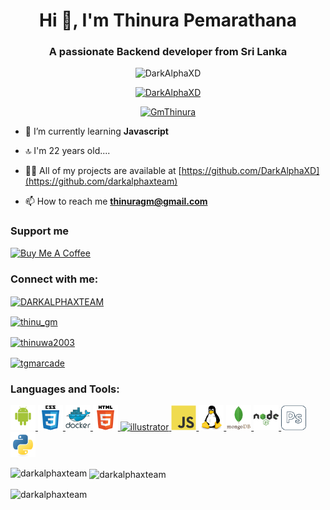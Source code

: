 <h1 align="center">Hi 👋, I'm Thinura Pemarathana </h1>

<h3 align="center">A passionate Backend developer from Sri Lanka</h3>

<p align="center"> <img src="https://komarev.com/ghpvc/?username=DarkAlphaXD&label=Profile%20views&color=0e75b6&style=flat" alt="DarkAlphaXD" /> </p>

<p align="center"> <a href="https://github.com/ryo-ma/github-profile-trophy"><img src="https://github-profile-trophy.vercel.app/?username=DarkAlphaXD" alt="DarkAlphaXD" /></a> </p>

<p align="center"> <a href="https://twitter.com/GmThinura" target="blank"><img src="https://img.shields.io/twitter/follow/GmThinura?logo=twitter&style=for-the-badge" alt="GmThinura" /></a> </p>

- 🌱 I’m currently learning **Javascript**

- 🔝 I'm 22 years old....

- 👨‍💻 All of my projects are available at [https://github.com/DarkAlphaXD](https://github.com/darkalphaxteam)

- 📫 How to reach me **thinuragm@gmail.com**

<h3 align = "left"> Support me </h3>
<a href="https://www.buymeacoffee.com/darkalpha" target="_blank"><img src="https://cdn.buymeacoffee.com/buttons/v2/default-violet.png" alt="Buy Me A Coffee" style="height: 60px !important;width: 217px !important;" ></a>

<h3 align="left">Connect with me:</h3>

<p align="left">

<a href="https://whatsapp.com/channel/0029Va5EQi7CRs1lXmZYKw0x" target="blank"><img align="center" src="https://raw.githubusercontent.com/rahuldkjain/github-profile-readme-generator/master/src/images/icons/Social/whatsapp.svg" alt="DARKALPHAXTEAM" height="30" width="40" /></a>

<a href="https://fb.com/thinu.gm" target="blank"><img align="center" src="https://raw.githubusercontent.com/rahuldkjain/github-profile-readme-generator/master/src/images/icons/Social/facebook.svg" alt="thinu_gm" height="30" width="40" /></a>

<a href="https://instagram.com/thinuwa2003" target="blank"><img align="center" src="https://raw.githubusercontent.com/rahuldkjain/github-profile-readme-generator/master/src/images/icons/Social/instagram.svg" alt="thinuwa2003" height="30" width="40" /></a>

<a href="https://m.youtube.com/c/TGMArcade_2022" target="blank"><img align="center" src="https://raw.githubusercontent.com/rahuldkjain/github-profile-readme-generator/master/src/images/icons/Social/youtube.svg" alt="tgmarcade" height="30" width="40" /></a>

</p>

<h3 align="left">Languages and Tools:</h3>

<p align="left"> <a href="https://developer.android.com" target="_blank" rel="noreferrer"> <img src="https://raw.githubusercontent.com/devicons/devicon/master/icons/android/android-original-wordmark.svg" alt="android" width="40" height="40"/> </a> <a href="https://www.w3schools.com/css/" target="_blank" rel="noreferrer"> <img src="https://raw.githubusercontent.com/devicons/devicon/master/icons/css3/css3-original-wordmark.svg" alt="css3" width="40" height="40"/> </a> <a href="https://www.docker.com/" target="_blank" rel="noreferrer"> <img src="https://raw.githubusercontent.com/devicons/devicon/master/icons/docker/docker-original-wordmark.svg" alt="docker" width="40" height="40"/> </a> <a href="https://www.w3.org/html/" target="_blank" rel="noreferrer"> <img src="https://raw.githubusercontent.com/devicons/devicon/master/icons/html5/html5-original-wordmark.svg" alt="html5" width="40" height="40"/> </a> <a href="https://www.adobe.com/in/products/illustrator.html" target="_blank" rel="noreferrer"> <img src="https://www.vectorlogo.zone/logos/adobe_illustrator/adobe_illustrator-icon.svg" alt="illustrator" width="40" height="40"/> </a> <a href="https://developer.mozilla.org/en-US/docs/Web/JavaScript" target="_blank" rel="noreferrer"> <img src="https://raw.githubusercontent.com/devicons/devicon/master/icons/javascript/javascript-original.svg" alt="javascript" width="40" height="40"/> </a> <a href="https://www.linux.org/" target="_blank" rel="noreferrer"> <img src="https://raw.githubusercontent.com/devicons/devicon/master/icons/linux/linux-original.svg" alt="linux" width="40" height="40"/> </a> <a href="https://www.mongodb.com/" target="_blank" rel="noreferrer"> <img src="https://raw.githubusercontent.com/devicons/devicon/master/icons/mongodb/mongodb-original-wordmark.svg" alt="mongodb" width="40" height="40"/> </a> <a href="https://nodejs.org" target="_blank" rel="noreferrer"> <img src="https://raw.githubusercontent.com/devicons/devicon/master/icons/nodejs/nodejs-original-wordmark.svg" alt="nodejs" width="40" height="40"/> </a> <a href="https://www.photoshop.com/en" target="_blank" rel="noreferrer"> <img src="https://raw.githubusercontent.com/devicons/devicon/master/icons/photoshop/photoshop-line.svg" alt="photoshop" width="40" height="40"/> </a> <a href="https://www.python.org" target="_blank" rel="noreferrer"> <img src="https://raw.githubusercontent.com/devicons/devicon/master/icons/python/python-original.svg" alt="python" width="40" height="40"/> </a> </p>

<p><img align="left" src="https://github-readme-stats.vercel.app/api/top-langs?username=darkalphaxteam&show_icons=true&locale=en&layout=compact" alt="darkalphaxteam" /></p>

<p>&nbsp;<img align="center" src="https://github-readme-stats.vercel.app/api?username=darkalphaxteam&show_icons=true&locale=en" alt="darkalphaxteam" /></p>

<p><img align="center" src="https://github-readme-streak-stats.herokuapp.com/?user=darkalphaxteam&" alt="darkalphaxteam" /></p>

